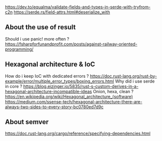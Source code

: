 https://dev.to/equalma/validate-fields-and-types-in-serde-with-tryfrom-c2n
https://serde.rs/field-attrs.html#deserialize_with

## About the use of result

Should i use panic! more often ? https://fsharpforfunandprofit.com/posts/against-railway-oriented-programming/

## Hexagonal architecture & IoC


How do i keep IoC with dedicated errors ? https://doc.rust-lang.org/rust-by-example/error/multiple_error_types/boxing_errors.html
Why did i use serde in core ? https://blog.eizinger.io/5835/rust-s-custom-derives-in-a-hexagonal-architecture-incompatible-ideas
Onion, hexa, clean ? https://en.wikipedia.org/wiki/Hexagonal_architecture_(software)
https://medium.com/ssense-tech/hexagonal-architecture-there-are-always-two-sides-to-every-story-bc0780ed7d9c

## About semver

https://doc.rust-lang.org/cargo/reference/specifying-dependencies.html